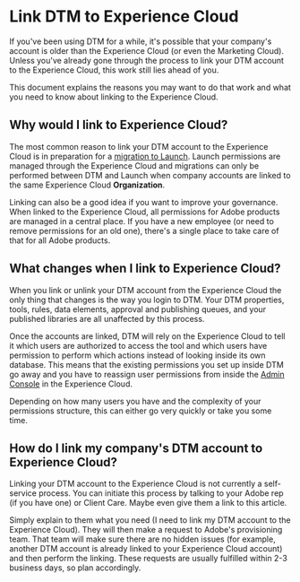 # Link DTM to Experience Cloud

If you've been using DTM for a while, it's possible that your company's account is older than the Experience Cloud (or even the Marketing Cloud).  Unless you've already gone through the process to link your DTM account to the Experience Cloud, this work still lies ahead of you.

This document explains the reasons you may want to do that work and what you need to know about linking to the Experience Cloud.

## Why would I link to Experience Cloud?
The most common reason to link your DTM account to the Experience Cloud is in preparation for a [migration to Launch](launch-reference/upgrade-from-dtm-to-launch/README.md).  Launch permissions are managed through the Experience Cloud and migrations can only be performed between DTM and Launch when company accounts are linked to the same Experience Cloud **Organization**.

Linking can also be a good idea if you want to improve your governance.  When linked to the Experience Cloud, all permissions for Adobe products are managed in a central place.  If you have a new employee (or need to remove permissions for an old one), there's a single place to take care of that for all Adobe products.

## What changes when I link to Experience Cloud?
When you link or unlink your DTM account from the Experience Cloud the only thing that changes is the way you login to DTM.  Your DTM properties, tools, rules, data elements, approval and publishing queues, and your published libraries are all unaffected by this process.

Once the accounts are linked, DTM will rely on the Experience Cloud to tell it which users are authorized to access the tool and which users have permission to perform which actions instead of looking inside its own database.  This means that the existing permissions you set up inside DTM go away and you have to reassign user permissions from inside the [Admin Console](https://adminconsole.adobe.com) in the Experience Cloud.

Depending on how many users you have and the complexity of your permissions structure, this can either go very quickly or take you some time.

## How do I link my company's DTM account to Experience Cloud?
Linking your DTM account to the Experience Cloud is not currently a self-service process.  You can initiate this process by talking to your Adobe rep (if you have one) or Client Care.  Maybe even give them a link to this article.

Simply explain to them what you need (I need to link my DTM account to the Experience Cloud).  They will then make a request to Adobe's provisioning team.  That team will make sure there are no hidden issues (for example, another DTM account is already linked to your Experience Cloud account) and then perform the linking.  These requests are usually fulfilled within 2-3 business days, so plan accordingly.